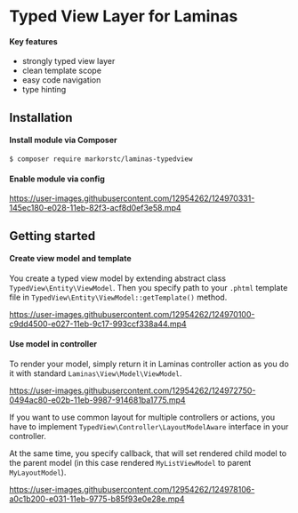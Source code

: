 # Typed View Layer for Laminas
#### Key features

- strongly typed view layer
- clean template scope
- easy code navigation
- type hinting

## Installation
#### Install module via Composer

```
$ composer require markorstc/laminas-typedview
```

#### Enable module via config

https://user-images.githubusercontent.com/12954262/124970331-145ec180-e028-11eb-82f3-acf8d0ef3e58.mp4

## Getting started
#### Create view model and template

You create a typed view model by extending abstract class `TypedView\Entity\ViewModel`. Then you specify path to your `.phtml` template file in `TypedView\Entity\ViewModel::getTemplate()` method.

https://user-images.githubusercontent.com/12954262/124970100-c9dd4500-e027-11eb-9c17-993ccf338a44.mp4


#### Use model in controller

To render your model, simply return it in Laminas controller action as you do it with standard `Laminas\View\Model\ViewModel`.

https://user-images.githubusercontent.com/12954262/124972750-0494ac80-e02b-11eb-9987-914681ba1775.mp4

If you want to use common layout for multiple controllers or actions, you have to implement `TypedView\Controller\LayoutModelAware` interface in your controller.

At the same time, you specify callback, that will set rendered child model to the parent model (in this case rendered `MyListViewModel` to parent `MyLayoutModel`).

https://user-images.githubusercontent.com/12954262/124978106-a0c1b200-e031-11eb-9775-b85f93e0e28e.mp4
